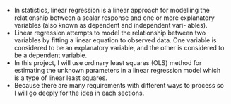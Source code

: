 - In statistics, linear regression is a linear approach for modelling the relationship between a scalar response and one or more explanatory variables (also known as dependent and independent vari- ables). 
- Linear regression attempts to model the relationship between two variables by fitting a linear equation to observed data. One variable is considered to be an explanatory variable, and the other is considered to be a dependent variable. 
- In this project, I will use ordinary least squares (OLS) method for estimating the unknown parameters in a linear regression model which is a type of linear least squares. 
- Because there are many requirements with different ways to process so I will go deeply for the idea in each sections.
